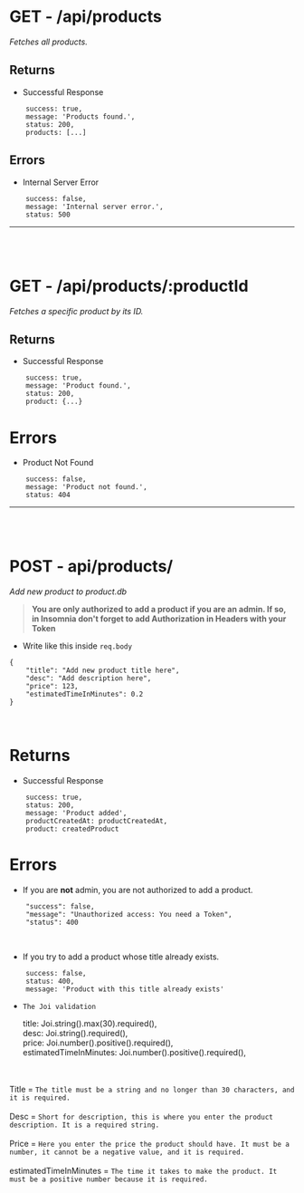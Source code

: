 # GET - /api/products
*Fetches all products.*
## Returns
* Successful Response
```
    success: true,
    message: 'Products found.',
    status: 200,
    products: [...]
```
## Errors
* Internal Server Error
```
    success: false,
    message: 'Internal server error.',
    status: 500
```
<hr><br><br>

# GET - /api/products/:productId
*Fetches a specific product by its ID.*
## Returns
* Successful Response
```
    success: true,
    message: 'Product found.',
    status: 200,
    product: {...}
```
# Errors
* Product Not Found
```
    success: false,
    message: 'Product not found.',
    status: 404
```
<hr><br><br>

# POST - api/products/
*Add new product to product.db*<br>
>**You are only authorized to add a product if you are an admin. If so, in Insomnia don't forget to add Authorization in Headers with your Token**

* Write like this inside `req.body`
```
{
    "title": "Add new product title here",
	"desc": "Add description here",
	"price": 123,
	"estimatedTimeInMinutes": 0.2
}
```
<br>

# Returns
* Successful Response
```
    success: true,
    status: 200,
    message: 'Product added',
    productCreatedAt: productCreatedAt,
    product: createdProduct
```
# Errors
* If you are **not** admin, you are not authorized to add a product.
```
	"success": false,
	"message": "Unauthorized access: You need a Token",
	"status": 400
```
<br>

* If you try to add a product whose title already exists.

```
    success: false,
    status: 400,
    message: 'Product with this title already exists'
```
* `The Joi validation`

    title: Joi.string().max(30).required(),<br>
    desc: Joi.string().required(),<br>
    price: Joi.number().positive().required(),<br>
    estimatedTimeInMinutes: Joi.number().positive().required(),

<br><br>
Title = `The title must be a string and no longer than 30 characters, and it is required.`
<br><br>
Desc = `Short for description, this is where you enter the product description. It is a required string.`
<br><br>
Price = `Here you enter the price the product should have. It must be a number, it cannot be a negative value, and it is required.`
<br><br>
estimatedTimeInMinutes = `The time it takes to make the product. It must be a positive number because it is required.`
<br><br>
